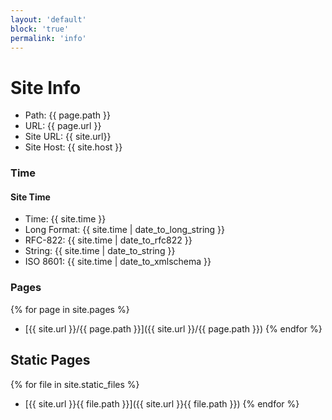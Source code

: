 ```yaml
---
layout: 'default'
block: 'true'
permalink: 'info'
---
```


# Site Info

- Path: {{ page.path }}
- URL: {{ page.url }}
- Site URL: {{ site.url}}
- Site Host: {{ site.host }}

### Time

#### Site Time

- Time: {{ site.time }}
- Long Format: {{ site.time | date_to_long_string }}
- RFC-822: {{ site.time | date_to_rfc822 }}
- String: {{ site.time | date_to_string }}
- ISO 8601: {{ site.time | date_to_xmlschema }}

### Pages

{% for page in site.pages %}

- [{{ site.url }}/{{ page.path }}]({{ site.url }}/{{ page.path }})
  {% endfor %}

## Static Pages

{% for file in site.static_files %}

- [{{ site.url }}{{ file.path }}]({{ site.url }}{{ file.path }})
  {% endfor %}
